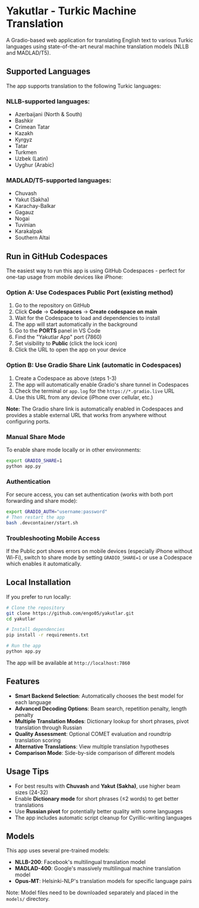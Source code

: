 # Yakutlar - Turkic Machine Translation

A Gradio-based web application for translating English text to various Turkic languages using state-of-the-art neural machine translation models (NLLB and MADLAD/T5).

## Supported Languages

The app supports translation to the following Turkic languages:

### NLLB-supported languages:
- Azerbaijani (North & South)
- Bashkir
- Crimean Tatar
- Kazakh
- Kyrgyz
- Tatar
- Turkmen
- Uzbek (Latin)
- Uyghur (Arabic)

### MADLAD/T5-supported languages:
- Chuvash
- Yakut (Sakha)
- Karachay-Balkar
- Gagauz
- Nogai
- Tuvinian
- Karakalpak
- Southern Altai

## Run in GitHub Codespaces

The easiest way to run this app is using GitHub Codespaces - perfect for one-tap usage from mobile devices like iPhone:

### Option A: Use Codespaces Public Port (existing method)
1. Go to the repository on GitHub
2. Click **Code** → **Codespaces** → **Create codespace on main**
3. Wait for the Codespace to load and dependencies to install
4. The app will start automatically in the background
5. Go to the **PORTS** panel in VS Code
6. Find the "Yakutlar App" port (7860)
7. Set visibility to **Public** (click the lock icon)
8. Click the URL to open the app on your device

### Option B: Use Gradio Share Link (automatic in Codespaces)
1. Create a Codespace as above (steps 1-3)
2. The app will automatically enable Gradio's share tunnel in Codespaces
3. Check the terminal or `app.log` for the `https://*.gradio.live` URL
4. Use this URL from any device (iPhone over cellular, etc.)

**Note:** The Gradio share link is automatically enabled in Codespaces and provides a stable external URL that works from anywhere without configuring ports.

### Manual Share Mode
To enable share mode locally or in other environments:
```bash
export GRADIO_SHARE=1
python app.py
```

### Authentication
For secure access, you can set authentication (works with both port forwarding and share mode):
```bash
export GRADIO_AUTH="username:password"
# Then restart the app
bash .devcontainer/start.sh
```

### Troubleshooting Mobile Access
If the Public port shows errors on mobile devices (especially iPhone without Wi-Fi), switch to share mode by setting `GRADIO_SHARE=1` or use a Codespace which enables it automatically.

## Local Installation

If you prefer to run locally:

```bash
# Clone the repository
git clone https://github.com/engo05/yakutlar.git
cd yakutlar

# Install dependencies
pip install -r requirements.txt

# Run the app
python app.py
```

The app will be available at `http://localhost:7860`

## Features

- **Smart Backend Selection**: Automatically chooses the best model for each language
- **Advanced Decoding Options**: Beam search, repetition penalty, length penalty
- **Multiple Translation Modes**: Dictionary lookup for short phrases, pivot translation through Russian
- **Quality Assessment**: Optional COMET evaluation and roundtrip translation scoring
- **Alternative Translations**: View multiple translation hypotheses
- **Comparison Mode**: Side-by-side comparison of different models

## Usage Tips

- For best results with **Chuvash** and **Yakut (Sakha)**, use higher beam sizes (24-32)
- Enable **Dictionary mode** for short phrases (≤2 words) to get better translations
- Use **Russian pivot** for potentially better quality with some languages
- The app includes automatic script cleanup for Cyrillic-writing languages

## Models

This app uses several pre-trained models:
- **NLLB-200**: Facebook's multilingual translation model
- **MADLAD-400**: Google's massively multilingual machine translation model
- **Opus-MT**: Helsinki-NLP's translation models for specific language pairs

Note: Model files need to be downloaded separately and placed in the `models/` directory.